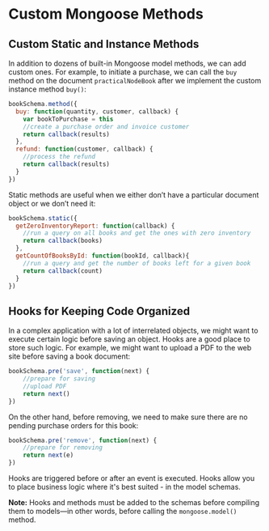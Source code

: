 # Custom Mongoose Methods

## Custom Static and Instance Methods

In addition to dozens of built-in Mongoose model methods, we can add custom ones. For example, to initiate a purchase, we can call the ``buy`` method on the document ``practicalNodeBook`` after we implement the custom instance method ``buy()``:

```JavaScript
bookSchema.method({
  buy: function(quantity, customer, callback) {
    var bookToPurchase = this
    //create a purchase order and invoice customer
    return callback(results)
  },
  refund: function(customer, callback) {
    //process the refund
    return callback(results)
  }
})
```
Static methods are useful when we either don’t have a particular document object or we don’t need it:

```JavaScript
bookSchema.static({
  getZeroInventoryReport: function(callback) {
    //run a query on all books and get the ones with zero inventory
    return callback(books)
  },
  getCountOfBooksById: function(bookId, callback){
    //run a query and get the number of books left for a given book
    return callback(count)
  }
})
```

## Hooks for Keeping Code Organized

In a complex application with a lot of interrelated objects, we might want to execute certain logic before saving an object. Hooks are a good place to store such logic. For example, we might want to upload a PDF to the web site before saving a book document:

```JavaScript
bookSchema.pre('save', function(next) {
    //prepare for saving
    //upload PDF
    return next()
})
```
On the other hand, before removing, we need to make sure there are no pending purchase orders for this book:

```JavaScript
bookSchema.pre('remove', function(next) {
    //prepare for removing
    return next(e)
})
```
Hooks are triggered before or after an event is executed. Hooks allow you to place business logic where it's best suited - in the model schemas.

**Note:** Hooks and methods must be added to the schemas before compiling them to models—in other words, before calling the ``mongoose.model()`` method.
